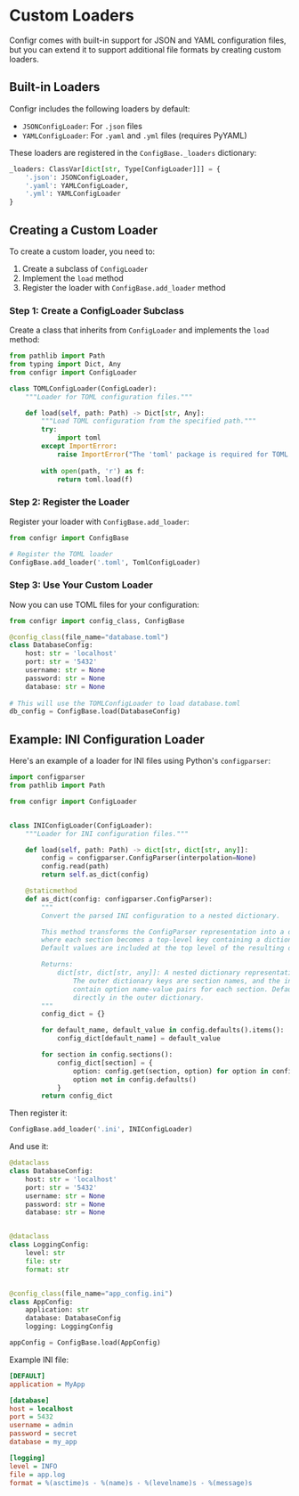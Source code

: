 # Custom Loaders

Configr comes with built-in support for JSON and YAML configuration files, but you can extend it to support additional file formats by creating custom loaders.

## Built-in Loaders

Configr includes the following loaders by default:

- `JSONConfigLoader`: For `.json` files
- `YAMLConfigLoader`: For `.yaml` and `.yml` files (requires PyYAML)

These loaders are registered in the `ConfigBase._loaders` dictionary:

```python
_loaders: ClassVar[dict[str, Type[ConfigLoader]]] = {
    '.json': JSONConfigLoader,
    '.yaml': YAMLConfigLoader,
    '.yml': YAMLConfigLoader
}
```

## Creating a Custom Loader

To create a custom loader, you need to:

1. Create a subclass of `ConfigLoader`
2. Implement the `load` method
3. Register the loader with `ConfigBase.add_loader` method

### Step 1: Create a ConfigLoader Subclass

Create a class that inherits from `ConfigLoader` and implements the `load` method:

```python
from pathlib import Path
from typing import Dict, Any
from configr import ConfigLoader

class TOMLConfigLoader(ConfigLoader):
    """Loader for TOML configuration files."""

    def load(self, path: Path) -> Dict[str, Any]:
        """Load TOML configuration from the specified path."""
        try:
            import toml
        except ImportError:
            raise ImportError("The 'toml' package is required for TOML support. Install with 'pip install toml'.")
            
        with open(path, 'r') as f:
            return toml.load(f)
```

### Step 2: Register the Loader

Register your loader with `ConfigBase.add_loader`:

```python
from configr import ConfigBase

# Register the TOML loader
ConfigBase.add_loader('.toml', TomlConfigLoader)
```

### Step 3: Use Your Custom Loader

Now you can use TOML files for your configuration:

```python
from configr import config_class, ConfigBase

@config_class(file_name="database.toml")
class DatabaseConfig:
    host: str = 'localhost'
    port: str = '5432'
    username: str = None
    password: str = None
    database: str = None
    
# This will use the TOMLConfigLoader to load database.toml
db_config = ConfigBase.load(DatabaseConfig)
```

## Example: INI Configuration Loader

Here's an example of a loader for INI files using Python's `configparser`:

```python
import configparser
from pathlib import Path

from configr import ConfigLoader


class INIConfigLoader(ConfigLoader):
    """Loader for INI configuration files."""

    def load(self, path: Path) -> dict[str, dict[str, any]]:
        config = configparser.ConfigParser(interpolation=None)
        config.read(path)
        return self.as_dict(config)

    @staticmethod
    def as_dict(config: configparser.ConfigParser):
        """
        Convert the parsed INI configuration to a nested dictionary.

        This method transforms the ConfigParser representation into a dictionary structure
        where each section becomes a top-level key containing a dictionary of its options.
        Default values are included at the top level of the resulting dictionary.

        Returns:
            dict[str, dict[str, any]]: A nested dictionary representation of the configuration.
                The outer dictionary keys are section names, and the inner dictionaries
                contain option name-value pairs for each section. Default values are included
                directly in the outer dictionary.
        """
        config_dict = {}

        for default_name, default_value in config.defaults().items():
            config_dict[default_name] = default_value

        for section in config.sections():
            config_dict[section] = {
                option: config.get(section, option) for option in config.options(section) if
                option not in config.defaults()
            }
        return config_dict
```

Then register it:

```python
ConfigBase.add_loader('.ini', INIConfigLoader)
```

And use it:

```python
@dataclass
class DatabaseConfig:
    host: str = 'localhost'
    port: str = '5432'
    username: str = None
    password: str = None
    database: str = None


@dataclass
class LoggingConfig:
    level: str
    file: str
    format: str


@config_class(file_name="app_config.ini")
class AppConfig:
    application: str
    database: DatabaseConfig
    logging: LoggingConfig

appConfig = ConfigBase.load(AppConfig)
```

Example INI file:

```ini
[DEFAULT]
application = MyApp

[database]
host = localhost
port = 5432
username = admin
password = secret
database = my_app

[logging]
level = INFO
file = app.log
format = %(asctime)s - %(name)s - %(levelname)s - %(message)s
```